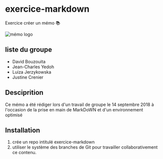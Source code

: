 # exercice-markdown

Exercice créer un mémo  :books:

![mémo logo](https://www.fil.ion.ucl.ac.uk/memo/images/Memo_logo_lg.png)

## liste du groupe

- David Bouzouita 
- Jean-Charles Yedoh
- Luiza Jerzykowska
- Justine Crenier

## Desciprition

Ce  mémo a été rédiger lors d'un travail de groupe le 14 septembre 2018 à l'occasion de la prise en main de MarkDoWN et d'un environnement optimisé

## Installation

1. crée un repo intitulé exercice-markdown
2. utiliser le système des branches de Git pour travailler collaborativement ce contenu.





